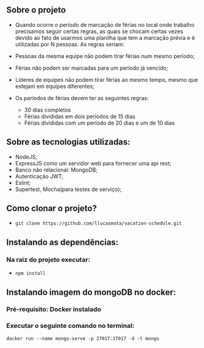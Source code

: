 ## Sobre o projeto

- Quando ocorre o período de marcação de férias no local onde trabalho precisamos seguir certas regras, as quais se chocam certas vezes devido ao fato de usarmos uma planilha que tem a marcação prévia e é utilizadas por N pessoas. As regras seriam:  

- Pessoas da mesma equipe não podem tirar férias num mesmo período;
- Férias não podem ser marcadas para um período já vencido;
- Lideres de equipes não podem tirar férias ao mesmo tempo, mesmo que estejam em equipes diferentes;
- Os períodos de férias devem ter as seguintes regras:
  - 30 dias completos
  - Férias divididas em dois períodos de 15 dias
  - Férias divididas com um período de 20 dias e um de 10 dias

## Sobre as tecnologias utilizadas:

- NodeJS;
- ExpressJS como um servidor web para fornecer uma api rest;
- Banco não relacional: MongoDB;
- Autenticação JWT;
- Eslint;
- Supertest, Mocha(para testes de serviço);

## Como clonar o projeto?

- `git clone https://github.com/llucasmota/vacation-schedule.git`

## Instalando as dependências:

### Na raiz do projeto executar:

- `npm install`

## Instalando imagem do mongoDB no docker:

### Pré-requisito: Docker instalado

### Executar o seguinte comando no terminal:

`docker run --name mongo-serve -p 27017:27017 -d -t mongo`
